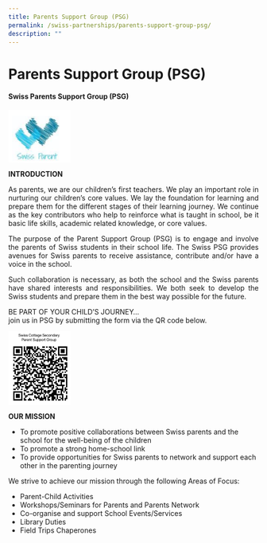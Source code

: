 ```yaml
---
title: Parents Support Group (PSG)
permalink: /swiss-partnerships/parents-support-group-psg/
description: ""
---
```

# Parents Support Group (PSG)

#### **Swiss Parents Support Group (PSG)**

<img src="/images/Swiss%20Partnerships/PSG-Crest.png" style="width:25%;float:left"><br clear="left">

**INTRODUCTION**

<p style="text-align: justify;">As parents, we are our children’s first teachers. We play an important role in nurturing our children’s core values. We lay the foundation for learning and prepare them for the different stages of their learning journey. We continue as the key contributors who help to reinforce what is taught in school, be it basic life skills, academic related knowledge, or core values.</p>

<p style="text-align: justify;">The purpose of the Parent Support Group (PSG) is to engage and involve the parents of Swiss students in their school life. The Swiss PSG provides avenues for Swiss parents to receive assistance, contribute and/or have a voice in the school.</p>

<p style="text-align: justify;">Such collaboration is necessary, as both the school and the Swiss parents have shared interests and responsibilities. We both seek to develop the Swiss students and prepare them in the best way possible for the future. </p>

BE PART OF YOUR CHILD’S JOURNEY…  
join us in PSG by submitting the form via the QR code below.

<img src="/images/Swiss%20Partnerships/PSG-QR-Code.jpg" style="width:25%;float:left"><br clear="left">


**OUR MISSION**

*   To promote positive collaborations between Swiss parents and the school for the well-being of the children
*   To promote a strong home-school link
*   To provide opportunities for Swiss parents to network and support each other in the parenting journey

We strive to achieve our mission through the following Areas of Focus:

*   Parent-Child Activities
*   Workshops/Seminars for Parents and Parents Network
*   Co-organise and support School Events/Services
*   Library Duties
*   Field Trips Chaperones
